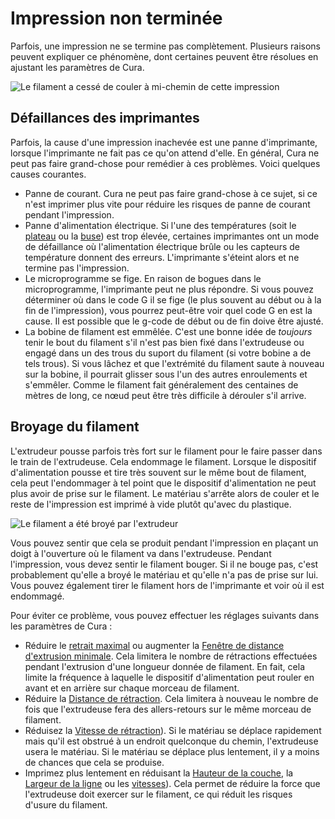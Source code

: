 Impression non terminée
====
Parfois, une impression ne se termine pas complètement. Plusieurs raisons peuvent expliquer ce phénomène, dont certaines peuvent être résolues en ajustant les paramètres de Cura.

![Le filament a cessé de couler à mi-chemin de cette impression](../../../articles/images/unfinished_print.jpg)

Défaillances des imprimantes
----
Parfois, la cause d'une impression inachevée est une panne d'imprimante, lorsque l'imprimante ne fait pas ce qu'on attend d'elle. En général, Cura ne peut pas faire grand-chose pour remédier à ces problèmes. Voici quelques causes courantes.
* Panne de courant. Cura ne peut pas faire grand-chose à ce sujet, si ce n'est imprimer plus vite pour réduire les risques de panne de courant pendant l'impression.
* Panne d'alimentation électrique. Si l'une des températures (soit le [plateau](../material/material_bed_temperature.md) ou la [buse](../material/material_print_temperature.md)) est trop élevée, certaines imprimantes ont un mode de défaillance où l'alimentation électrique brûle ou les capteurs de température donnent des erreurs. L'imprimante s'éteint alors et ne termine pas l'impression.
* Le microprogramme se fige. En raison de bogues dans le microprogramme, l'imprimante peut ne plus répondre. Si vous pouvez déterminer où dans le code G il se fige (le plus souvent au début ou à la fin de l'impression), vous pourrez peut-être voir quel code G en est la cause. Il est possible que le g-code de début ou de fin doive être ajusté.
* La bobine de filament est emmêlée. C'est une bonne idée de *toujours* tenir le bout du filament s'il n'est pas bien fixé dans l'extrudeuse ou engagé dans un des trous du suport du filament (si votre bobine a de tels trous). Si vous lâchez et que l'extrémité du filament saute à nouveau sur la bobine, il pourrait glisser sous l'un des autres enroulements et s'emmêler. Comme le filament fait généralement des centaines de mètres de long, ce nœud peut être très difficile à dérouler s'il arrive.

Broyage du filament
----
L'extrudeur pousse parfois très fort sur le filament pour le faire passer dans le train de l'extrudeuse. Cela endommage le filament. Lorsque le dispositif d'alimentation pousse et tire très souvent sur le même bout de filament, cela peut l'endommager à tel point que le dispositif d'alimentation ne peut plus avoir de prise sur le filament. Le matériau s'arrête alors de couler et le reste de l'impression est imprimé à vide plutôt qu'avec du plastique.

![Le filament a été broyé par l'extrudeur](../../../articles/images/grinding.jpg)

Vous pouvez sentir que cela se produit pendant l'impression en plaçant un doigt à l'ouverture où le filament va dans l'extrudeuse. Pendant l'impression, vous devez sentir le filament bouger. Si il ne bouge pas, c'est probablement qu'elle a broyé le matériau et qu'elle n'a pas de prise sur lui. Vous pouvez également tirer le filament hors de l'imprimante et voir où il est endommagé.

Pour éviter ce problème, vous pouvez effectuer les réglages suivants dans les paramètres de Cura :
* Réduire le [retrait maximal](../travel/retraction_count_max.md) ou augmenter la [Fenêtre de distance d'extrusion minimale](../travel/retraction_extrusion_window.md). Cela limitera le nombre de rétractions effectuées pendant l'extrusion d'une longueur donnée de filament. En fait, cela limite la fréquence à laquelle le dispositif d'alimentation peut rouler en avant et en arrière sur chaque morceau de filament.
* Réduire la [Distance de rétraction](../travel/retraction_amount.md). Cela limitera à nouveau le nombre de fois que l'extrudeuse fera des allers-retours sur le même morceau de filament.
* Réduisez la [Vitesse de rétraction](../travel/retraction_speed.md)). Si le matériau se déplace rapidement mais qu'il est obstrué à un endroit quelconque du chemin, l'extrudeuse usera le matériau. Si le matériau se déplace plus lentement, il y a moins de chances que cela se produise.
* Imprimez plus lentement en réduisant la [Hauteur de la couche](../resolution/layer_height.md), la [Largeur de la ligne](../resolution/line_width.md) ou les [vitesses](../speed/speed_print.md)). Cela permet de réduire la force que l'extrudeuse doit exercer sur le filament, ce qui réduit les risques d'usure du filament.

